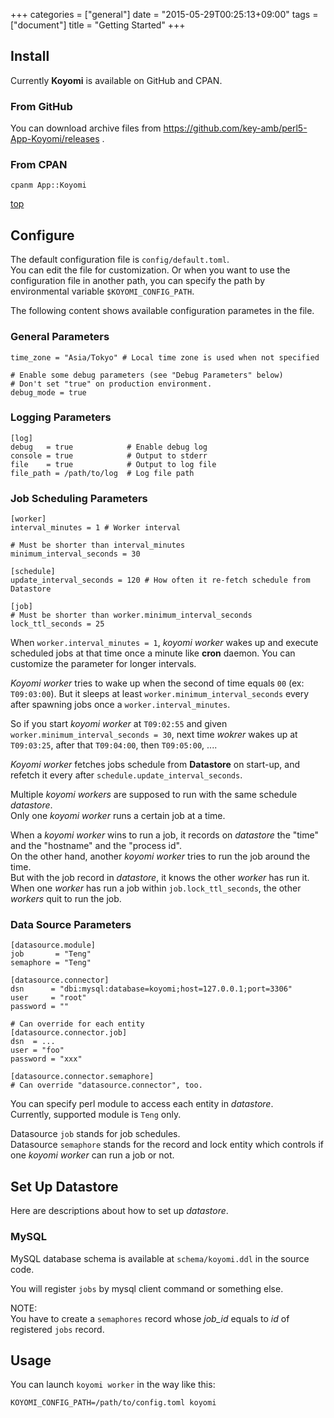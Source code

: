 +++
categories = ["general"]
date = "2015-05-29T00:25:13+09:00"
tags = ["document"]
title = "Getting Started"
+++

## Install

Currently **Koyomi** is available on GitHub and CPAN.

### From GitHub

You can download archive files from https://github.com/key-amb/perl5-App-Koyomi/releases .

### From CPAN

```
cpanm App::Koyomi
```

[top](#)

## Configure

The default configuration file is `config/default.toml`.  
You can edit the file for customization.
Or when you want to use the configuration file in another path, you can specify
the path by environmental variable `$KOYOMI_CONFIG_PATH`.

The following content shows available configuration parametes in the file.

### General Parameters

```
time_zone = "Asia/Tokyo" # Local time zone is used when not specified

# Enable some debug parameters (see "Debug Parameters" below)
# Don't set "true" on production environment.
debug_mode = true
```

### Logging Parameters

```
[log]
debug   = true            # Enable debug log
console = true            # Output to stderr
file    = true            # Output to log file
file_path = /path/to/log  # Log file path
```

### Job Scheduling Parameters

```
[worker]
interval_minutes = 1 # Worker interval

# Must be shorter than interval_minutes
minimum_interval_seconds = 30

[schedule]
update_interval_seconds = 120 # How often it re-fetch schedule from Datastore

[job]
# Must be shorter than worker.minimum_interval_seconds
lock_ttl_seconds = 25
```

When `worker.interval_minutes = 1`, _koyomi worker_ wakes up and execute scheduled jobs at that time once a minute like **cron** daemon.
You can customize the parameter for longer intervals.

_Koyomi worker_ tries to wake up when the second of time equals `00` (ex: `T09:03:00`).
But it sleeps at least `worker.minimum_interval_seconds` every after spawning jobs once a `worker.interval_minutes`.

So if you start _koyomi worker_ at `T09:02:55` and given `worker.minimum_interval_seconds = 30`, next time _wokrer_ wakes up at `T09:03:25`, after that `T09:04:00`, then `T09:05:00`, ....

_Koyomi worker_ fetches jobs schedule from **Datastore** on start-up, and refetch it every after `schedule.update_interval_seconds`.

Multiple _koyomi workers_ are supposed to run with the same schedule _datastore_.  
Only one _koyomi worker_ runs a certain job at a time.

When a _koyomi worker_ wins to run a job, it records on _datastore_ the "time" and the "hostname" and the "process id".  
On the other hand, another _koyomi worker_ tries to run the job around the time.  
But with the job record in _datastore_, it knows the other _worker_ has run it.  
When one _worker_ has run a job within `job.lock_ttl_seconds`, the other _workers_ quit to run the job.

### Data Source Parameters

```
[datasource.module]
job       = "Teng"
semaphore = "Teng"

[datasource.connector]
dsn      = "dbi:mysql:database=koyomi;host=127.0.0.1;port=3306"
user     = "root"
password = ""

# Can override for each entity
[datasource.connector.job]
dsn  = ...
user = "foo"
password = "xxx"

[datasource.connector.semaphore]
# Can override "datasource.connector", too.
```

You can specify perl module to access each entity in _datastore_.  
Currently, supported module is `Teng` only.

Datasource `job` stands for job schedules.  
Datasource `semaphore` stands for the record and lock entity which controls if one _koyomi worker_ can run a job or not.

## Set Up Datastore

Here are descriptions about how to set up _datastore_.

### MySQL

MySQL database schema is available at `schema/koyomi.ddl` in the source code.

You will register `jobs` by mysql client command or something else.

NOTE:  
You have to create a `semaphores` record whose _job_id_ equals to _id_ of registered `jobs` record.

## Usage

You can launch `koyomi worker` in the way like this:

```
KOYOMI_CONFIG_PATH=/path/to/config.toml koyomi
```
